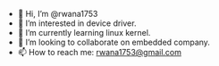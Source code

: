 - 👋 Hi, I’m @rwana1753
- 👀 I’m interested in device driver.
- 🌱 I’m currently learning linux kernel.
- 💞️ I’m looking to collaborate on embedded company.
- 📫 How to reach me: rwana1753@gmail.com

<!---
rwana1753/rwana1753 is a ✨ special ✨ repository because its `README.md` (this file) appears on your GitHub profile.
You can click the Preview link to take a look at your changes.
--->
